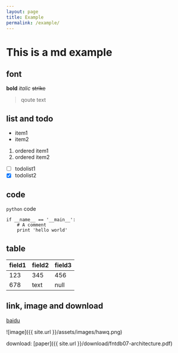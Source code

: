 ```yaml
---
layout: page
title: Example
permalink: /example/
---
```


# This is a md example

## font

**bold**
*italic*
~~strike~~
> qoute text

## list and todo

* item1
* item2

1. ordered item1 
2. ordered item2

- [ ] todolist1
- [X] todolist2

## code

`python` code

```
if __name__ == '__main__':
    # A comment
    print 'hello world'
```

## table

| field1 | field2 | field3 |
| ------ | ------  | ------ |
| 123 | 345 | 456 |
| 678 | text | null |

## link, image and download

[baidu](http://www.baidu.com)

![image]({{ site.url }}/assets/images/hawq.png)

download: [paper]({{ site.url }}/download/fntdb07-architecture.pdf)

